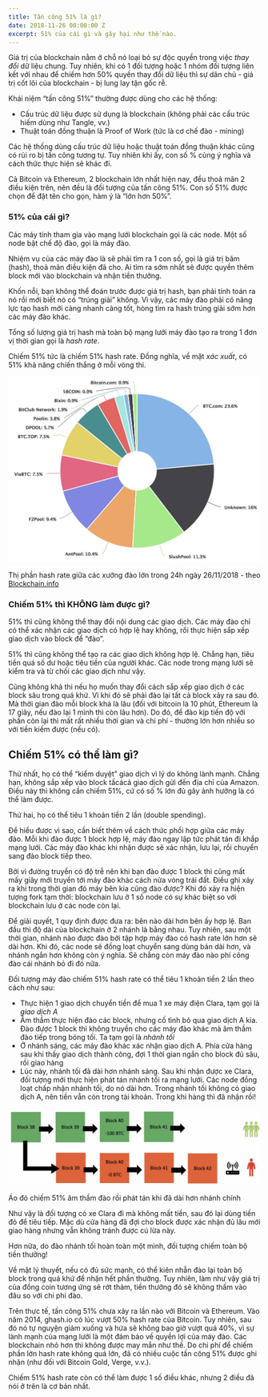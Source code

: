 ```yaml
---
title: Tấn công 51% là gì?
date: 2018-11-26 00:00:00 Z
excerpt: 51% của cái gì và gây hại như thế nào.
---
```


Giá trị của blockchain nằm ở chỗ nó loại bỏ sự độc quyền trong việc _thay đổi_ dữ liệu chung. Tuy nhiên, khi có 1 đối tượng hoặc 1 nhóm đối tượng liên kết với nhau để chiếm hơn 50% quyền thay đổi dữ liệu thì sự dân chủ - giá trị cốt lõi của blockchain - bị lung lay tận gốc rễ.

Khái niệm “tấn công 51%” thường được dùng cho các hệ thống:
- Cấu trúc dữ liệu được sử dụng là blockchain (không phải các cấu trúc hiếm dùng như Tangle, vv.)
- Thuật toán đồng thuận là Proof of Work (tức là cơ chế đào - mining)

Các hệ thống dùng cấu trúc dữ liệu hoặc thuật toán đồng thuận khác cũng có rủi ro bị tấn công tương tự. Tuy nhiên khi ấy, con số % cùng ý nghĩa và cách thức thực hiện sẽ khác đi.

Cả Bitcoin và Ethereum, 2 blockchain lớn nhất hiện nay, đều thoả mãn 2 điều kiện trên, nên đều là đối tượng của tấn công 51%. Con số 51% được chọn để đặt tên cho gọn, hàm ý là “lớn hơn 50%”.

### 51% của cái gì?

Các máy tính tham gia vào mạng lưới blockchain gọi là các node. Một số node bật chế độ đào, gọi là máy đào.

Nhiệm vụ của các máy đào là sẽ phải tìm ra 1 con số, gọi là giá trị băm (hash), thoả mãn điều kiện đã cho. Ai tìm ra sớm nhất sẽ được quyền thêm block mới vào blockchain và nhận tiền thưởng.

Khốn nỗi, bạn không thể đoán trước được giá trị hash, bạn phải tính toán ra nó rồi mới biết nó có “trúng giải” không. Vì vậy, các máy đào phải có năng lực tạo hash mới càng nhanh càng tốt, hòng tìm ra hash trúng giải sớm hơn các máy đào khác.

Tổng số lượng giá trị hash mà toàn bộ mạng lưới máy đào tạo ra trong 1 đơn vị thời gian gọi là _hash rate_.

Chiếm 51% tức là chiếm 51% hash rate. Đồng nghĩa, về mặt _xác xuất_, có 51% khả năng chiến thắng ở mỗi vòng thi.

<div class="media">
  <img src="/assets/img/hashrate.jpg">
  <p class="caption">Thị phần hash rate giữa các xưởng đào lớn trong 24h ngày 26/11/2018 - theo <a href="https://www.blockchain.com/en/pools" target="_blank">Blockchain.info</a></p>
</div>

### Chiếm 51% thì KHÔNG làm được gì?

51% thì cũng không thể thay đổi nội dung các giao dịch. Các máy đào chỉ có thể xác nhận các giao dịch có hợp lệ hay không, rồi thực hiện sắp xếp giao dịch vào block để “đào”.

51% thì cũng không thể tạo ra các giao dịch không hợp lệ. Chẳng hạn, tiêu tiền quá số dư hoặc tiêu tiền của người khác. Các node trong mạng lưới sẽ kiểm tra và từ chối các giao dịch như vậy.

Cũng không khả thi nếu họ muốn thay đổi cách sắp xếp giao dịch ở các block sâu trong quá khứ. Vì khi đó sẽ phải đào lại tất cả block xảy ra sau đó. Mà thời gian đào mỗi block khá là lâu (đối với bitcoin là 10 phút, Ethereum là 17 giây, nếu đào lại 1 mình thì còn lâu hơn). Do đó, để đào kịp tiến độ với phần còn lại thì mất rất nhiều thời gian và chi phí - thường lớn hơn nhiều so với tiền kiếm được (nếu có).

## Chiếm 51% có thể làm gì?

Thứ nhất, họ có thể “kiểm duyệt” giao dịch vì lý do không lành mạnh. Chẳng hạn, không sắp xếp vào block tấcácả giao dịch gửi đến địa chỉ của Amazon. Điều này thì không cần chiếm 51%, cứ có số % lớn đủ gây ảnh hưởng là có thể làm được.

Thứ hai, họ có thể tiêu 1 khoản tiền 2 lần (double spending).

Để hiểu được vì sao, cần biết thêm về cách thức phối hợp giữa các máy đào. Mỗi khi đào được 1 block hợp lệ, máy đào ngay lập tức phát tán đi khắp mạng lưới. Các máy đào khác khi nhận được sẽ xác nhận, lưu lại, rồi chuyển sang đào block tiếp theo.

Bởi vì đường truyền có độ trễ nên khi bạn đào được 1 block thì cũng mất mấy giây mới truyền tới máy đào khác cách nửa vòng trái đất. Điều ghì xảy ra khi trong thời gian đó máy bên kia cũng đào được? Khi đó xảy ra hiện tượng fork tạm thời: blockchain lưu ở 1 số node có sự khác biệt so với blockchain lưu ở các node còn lại.

Để giải quyết, 1 quy định được đưa ra: bên nào dài hơn bên ấy hợp lệ. Ban đầu thì độ dài của blockchain ở 2 nhánh là bằng nhau. Tuy nhiên, sau một thời gian, nhánh nào được đào bởi tập hợp máy đào có hash rate lớn hơn sẽ dài hơn. Khi đó, các node sẽ đồng loạt chuyển sang dùng bản dài hơn, và nhánh ngắn hơn không còn ý nghĩa. Sẽ chẳng còn máy đào nào phí công đào cái nhánh bỏ đi đó nữa.

Đối tượng máy đào chiếm 51% hash rate có thể tiêu 1 khoản tiền 2 lần theo cách như sau:

- Thực hiện 1 giao dịch chuyển tiền để mua 1 xe máy điện Clara, tạm gọi là _giao dịch A_
- Âm thầm thực hiện đào các block, nhưng cố tình bỏ qua giao dịch A kia. Đào được 1 block thì không truyền cho các máy đào khác mà âm thầm đào tiếp trong bóng tối. Ta tạm gọi là _nhánh tối_
- Ở nhánh sáng, các máy đào khác xác nhận giao dịch A. Phía cửa hàng sau khi thấy giao dịch thành công, đợi 1 thời gian ngắn cho block đủ sâu, rồi giao hàng
- Lúc này, nhánh tối đã dài hơn nhánh sáng. Sau khi nhận được xe Clara, đối tượng mới thực hiện phát tán nhánh tối ra mạng lưới. Các node đồng loạt chấp nhận nhánh tối, do nó dài hơn. Trong nhánh tối không có giao dịch A, nên tiền vẫn còn trong tài khoản. Trong khi hàng thì đã nhận rồi!

<div class="media">
  <img src="/assets/img/attack51.jpg">
  <p class="caption">Áo đỏ chiếm 51% âm thầm đào rồi phát tán khi đã dài hơn nhánh chính</p>
</div>

Như vậy là đối tượng có xe Clara đi mà không mất tiền, sau đó lại dùng tiền đó để tiêu tiếp. Mặc dù cửa hàng đã đợi cho block được xác nhận đủ lâu mới giao hàng nhưng vẫn không tránh được cú lừa này.

Hơn nữa, do đào nhánh tối hoàn toàn một mình, đối tượng chiếm toàn bộ tiền thưởng!

Về mặt lý thuyết, nếu có đủ sức mạnh, có thể kiên nhẫn đào lại toàn bộ block trong quá khứ để nhận hết phần thưởng. Tuy nhiên, làm như vậy giá trị của đồng coin tương ứng sẽ rớt thảm, tiền thưởng đó sẽ không thấm vào đâu so với chi phí đào.

Trên thực tế, tấn công 51% chưa xảy ra lần nào với Bitcoin và Ethereum. Vào năm 2014, ghash.io có lúc vượt 50% hash rate của Bitcoin. Tuy nhiên, sau đó nó tự nguyện giảm xuống và hứa sẽ không bao giờ vượt quá 40%, vì sự lành mạnh của mạng lưới là một đảm bảo về quyền lợi của máy đào. Các blockchain nhỏ hơn thì không được may mắn như thế. Do chi phí để chiếm phần lớn hash rate không quá lớn, đã có nhiều cuộc tấn công 51% được ghi nhận (như đối với Bitcoin Gold, Verge, v.v.).

Chiếm 51% hash rate còn có thể làm được 1 số điều khác, nhưng 2 điều đã nói ở trên là cơ bản nhất.